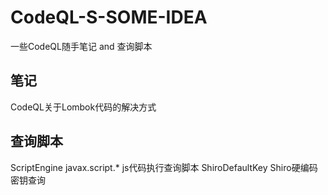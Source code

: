 # CodeQL-S-SOME-IDEA
一些CodeQL随手笔记 and 查询脚本
## 笔记
  CodeQL关于Lombok代码的解决方式
## 查询脚本
  ScriptEngine javax.script.* js代码执行查询脚本
  ShiroDefaultKey Shiro硬编码密钥查询
  
  
